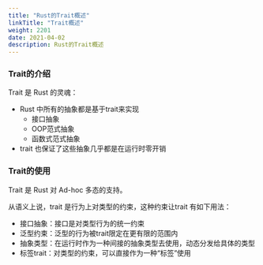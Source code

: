 ```yaml
---
title: "Rust的Trait概述"
linkTitle: "Trait概述"
weight: 2201
date: 2021-04-02
description: Rust的Trait概述
---
```


### Trait的介绍

Trait 是 Rust 的灵魂：

- Rust 中所有的抽象都是基于trait来实现
	- 接口抽象
	- OOP范式抽象
	- 函数式范式抽象
- trait 也保证了这些抽象几乎都是在运行时零开销

### Trait的使用

Trait 是 Rust 对 Ad-hoc 多态的支持。

从语义上说，trait 是行为上对类型的约束，这种约束让trait 有如下用法：

- 接口抽象：接口是对类型行为的统一约束
- 泛型约束：泛型的行为被trait限定在更有限的范围内
- 抽象类型：在运行时作为一种间接的抽象类型去使用，动态分发给具体的类型
- 标签trait：对类型的约束，可以直接作为一种“标签”使用